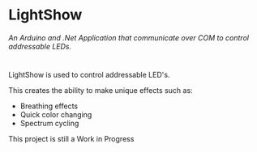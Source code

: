 # LightShow
###### An Arduino and .Net Application that communicate over COM to control addressable LEDs.

# 

LightShow is used to control addressable LED's.

This creates the ability to make unique effects such as:

- Breathing effects
- Quick color changing
- Spectrum cycling


This project is still a Work in Progress
